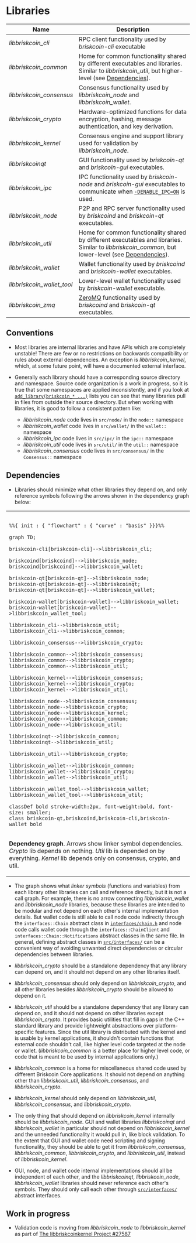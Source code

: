 # Libraries

| Name                     | Description |
|--------------------------|-------------|
| *libbriskcoin_cli*         | RPC client functionality used by *briskcoin-cli* executable |
| *libbriskcoin_common*      | Home for common functionality shared by different executables and libraries. Similar to *libbriskcoin_util*, but higher-level (see [Dependencies](#dependencies)). |
| *libbriskcoin_consensus*   | Consensus functionality used by *libbriskcoin_node* and *libbriskcoin_wallet*. |
| *libbriskcoin_crypto*      | Hardware-optimized functions for data encryption, hashing, message authentication, and key derivation. |
| *libbriskcoin_kernel*      | Consensus engine and support library used for validation by *libbriskcoin_node*. |
| *libbriskcoinqt*           | GUI functionality used by *briskcoin-qt* and *briskcoin-gui* executables. |
| *libbriskcoin_ipc*         | IPC functionality used by *briskcoin-node* and *briskcoin-gui* executables to communicate when [`-DENABLE_IPC=ON`](multiprocess.md) is used. |
| *libbriskcoin_node*        | P2P and RPC server functionality used by *briskcoind* and *briskcoin-qt* executables. |
| *libbriskcoin_util*        | Home for common functionality shared by different executables and libraries. Similar to *libbriskcoin_common*, but lower-level (see [Dependencies](#dependencies)). |
| *libbriskcoin_wallet*      | Wallet functionality used by *briskcoind* and *briskcoin-wallet* executables. |
| *libbriskcoin_wallet_tool* | Lower-level wallet functionality used by *briskcoin-wallet* executable. |
| *libbriskcoin_zmq*         | [ZeroMQ](../zmq.md) functionality used by *briskcoind* and *briskcoin-qt* executables. |

## Conventions

- Most libraries are internal libraries and have APIs which are completely unstable! There are few or no restrictions on backwards compatibility or rules about external dependencies. An exception is *libbriskcoin_kernel*, which, at some future point, will have a documented external interface.

- Generally each library should have a corresponding source directory and namespace. Source code organization is a work in progress, so it is true that some namespaces are applied inconsistently, and if you look at [`add_library(briskcoin_* ...)`](../../src/CMakeLists.txt) lists you can see that many libraries pull in files from outside their source directory. But when working with libraries, it is good to follow a consistent pattern like:

  - *libbriskcoin_node* code lives in `src/node/` in the `node::` namespace
  - *libbriskcoin_wallet* code lives in `src/wallet/` in the `wallet::` namespace
  - *libbriskcoin_ipc* code lives in `src/ipc/` in the `ipc::` namespace
  - *libbriskcoin_util* code lives in `src/util/` in the `util::` namespace
  - *libbriskcoin_consensus* code lives in `src/consensus/` in the `Consensus::` namespace

## Dependencies

- Libraries should minimize what other libraries they depend on, and only reference symbols following the arrows shown in the dependency graph below:

<table><tr><td>

```mermaid

%%{ init : { "flowchart" : { "curve" : "basis" }}}%%

graph TD;

briskcoin-cli[briskcoin-cli]-->libbriskcoin_cli;

briskcoind[briskcoind]-->libbriskcoin_node;
briskcoind[briskcoind]-->libbriskcoin_wallet;

briskcoin-qt[briskcoin-qt]-->libbriskcoin_node;
briskcoin-qt[briskcoin-qt]-->libbriskcoinqt;
briskcoin-qt[briskcoin-qt]-->libbriskcoin_wallet;

briskcoin-wallet[briskcoin-wallet]-->libbriskcoin_wallet;
briskcoin-wallet[briskcoin-wallet]-->libbriskcoin_wallet_tool;

libbriskcoin_cli-->libbriskcoin_util;
libbriskcoin_cli-->libbriskcoin_common;

libbriskcoin_consensus-->libbriskcoin_crypto;

libbriskcoin_common-->libbriskcoin_consensus;
libbriskcoin_common-->libbriskcoin_crypto;
libbriskcoin_common-->libbriskcoin_util;

libbriskcoin_kernel-->libbriskcoin_consensus;
libbriskcoin_kernel-->libbriskcoin_crypto;
libbriskcoin_kernel-->libbriskcoin_util;

libbriskcoin_node-->libbriskcoin_consensus;
libbriskcoin_node-->libbriskcoin_crypto;
libbriskcoin_node-->libbriskcoin_kernel;
libbriskcoin_node-->libbriskcoin_common;
libbriskcoin_node-->libbriskcoin_util;

libbriskcoinqt-->libbriskcoin_common;
libbriskcoinqt-->libbriskcoin_util;

libbriskcoin_util-->libbriskcoin_crypto;

libbriskcoin_wallet-->libbriskcoin_common;
libbriskcoin_wallet-->libbriskcoin_crypto;
libbriskcoin_wallet-->libbriskcoin_util;

libbriskcoin_wallet_tool-->libbriskcoin_wallet;
libbriskcoin_wallet_tool-->libbriskcoin_util;

classDef bold stroke-width:2px, font-weight:bold, font-size: smaller;
class briskcoin-qt,briskcoind,briskcoin-cli,briskcoin-wallet bold
```
</td></tr><tr><td>

**Dependency graph**. Arrows show linker symbol dependencies. *Crypto* lib depends on nothing. *Util* lib is depended on by everything. *Kernel* lib depends only on consensus, crypto, and util.

</td></tr></table>

- The graph shows what _linker symbols_ (functions and variables) from each library other libraries can call and reference directly, but it is not a call graph. For example, there is no arrow connecting *libbriskcoin_wallet* and *libbriskcoin_node* libraries, because these libraries are intended to be modular and not depend on each other's internal implementation details. But wallet code is still able to call node code indirectly through the `interfaces::Chain` abstract class in [`interfaces/chain.h`](../../src/interfaces/chain.h) and node code calls wallet code through the `interfaces::ChainClient` and `interfaces::Chain::Notifications` abstract classes in the same file. In general, defining abstract classes in [`src/interfaces/`](../../src/interfaces/) can be a convenient way of avoiding unwanted direct dependencies or circular dependencies between libraries.

- *libbriskcoin_crypto* should be a standalone dependency that any library can depend on, and it should not depend on any other libraries itself.

- *libbriskcoin_consensus* should only depend on *libbriskcoin_crypto*, and all other libraries besides *libbriskcoin_crypto* should be allowed to depend on it.

- *libbriskcoin_util* should be a standalone dependency that any library can depend on, and it should not depend on other libraries except *libbriskcoin_crypto*. It provides basic utilities that fill in gaps in the C++ standard library and provide lightweight abstractions over platform-specific features. Since the util library is distributed with the kernel and is usable by kernel applications, it shouldn't contain functions that external code shouldn't call, like higher level code targeted at the node or wallet. (*libbriskcoin_common* is a better place for higher level code, or code that is meant to be used by internal applications only.)

- *libbriskcoin_common* is a home for miscellaneous shared code used by different Briskcoin Core applications. It should not depend on anything other than *libbriskcoin_util*, *libbriskcoin_consensus*, and *libbriskcoin_crypto*.

- *libbriskcoin_kernel* should only depend on *libbriskcoin_util*, *libbriskcoin_consensus*, and *libbriskcoin_crypto*.

- The only thing that should depend on *libbriskcoin_kernel* internally should be *libbriskcoin_node*. GUI and wallet libraries *libbriskcoinqt* and *libbriskcoin_wallet* in particular should not depend on *libbriskcoin_kernel* and the unneeded functionality it would pull in, like block validation. To the extent that GUI and wallet code need scripting and signing functionality, they should be able to get it from *libbriskcoin_consensus*, *libbriskcoin_common*, *libbriskcoin_crypto*, and *libbriskcoin_util*, instead of *libbriskcoin_kernel*.

- GUI, node, and wallet code internal implementations should all be independent of each other, and the *libbriskcoinqt*, *libbriskcoin_node*, *libbriskcoin_wallet* libraries should never reference each other's symbols. They should only call each other through [`src/interfaces/`](../../src/interfaces/) abstract interfaces.

## Work in progress

- Validation code is moving from *libbriskcoin_node* to *libbriskcoin_kernel* as part of [The libbriskcoinkernel Project #27587](https://github.com/briskcoin/briskcoin/issues/27587)
